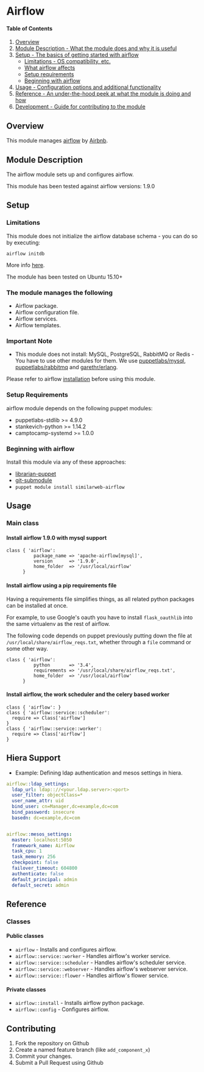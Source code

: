 # Airflow

#### Table of Contents

1. [Overview](#overview)
2. [Module Description - What the module does and why it is useful](#module-description)
3. [Setup - The basics of getting started with airflow](#setup)
    * [Limitations - OS compatibility, etc.](#limitations)
    * [What airflow affects](#what-airflow-affects)
    * [Setup requirements](#setup-requirements)
    * [Beginning with airflow](#beginning-with-airflow)
4. [Usage - Configuration options and additional functionality](#usage)
5. [Reference - An under-the-hood peek at what the module is doing and how](#reference)
6. [Development - Guide for contributing to the module](#development)

## Overview

This module manages [airflow][1] by [Airbnb][2].

## Module Description

The airflow module sets up and configures airflow.

This module has been tested against airflow versions: 1.9.0

## Setup

### Limitations
This module does not initialize the airflow database schema - you can do so by executing:
```
airflow initdb
```
More info [here][5].

The module has been tested on Ubuntu 15.10+


### The module manages the following

* Airflow package.
* Airflow configuration file.
* Airflow services.
* Airflow templates.

### Important Note
* This module does not install: MySQL, PostgreSQL, RabbitMQ or Redis - You have to use other modules for them. We use [puppetlabs/mysql][6], [puppetlabs/rabbitmq][7] and [garethr/erlang][8].

Please refer to airflow [installation][3] before using this module.

### Setup Requirements

airflow module depends on the following puppet modules:

* puppetlabs-stdlib >= 4.9.0
* stankevich-python >= 1.14.2
* camptocamp-systemd >= 1.0.0

### Beginning with airflow

Install this module via any of these approaches:

* [librarian-puppet][4]
* [git-submodule][5]
* `puppet module install similarweb-airflow`

## Usage

### Main class

#### Install airflow 1.9.0 with mysql support

```puppet
class { 'airflow':
          package_name => 'apache-airflow[mysql]',
          version      => '1.9.0',
          home_folder  => '/usr/local/airflow'
      }
```

#### Install airflow using a pip requirements file

Having a requirements file simplifies things, as all related python packages can be installed at once.

For example, to use Google's oauth you have to install `flask_oauthlib` into the same virtualenv as the rest of airflow.

The following code depends on puppet previously putting down the file at `/usr/local/share/airflow_reqs.txt`,
whether through a `file` command or some other way.

```puppet
class { 'airflow':
          python       => '3.4',
          requirements => '/usr/local/share/airflow_reqs.txt',
          home_folder  => '/usr/local/airflow'
      }
```

#### Install airflow, the work scheduler and the celery based worker

```puppet
class { 'airflow': }
class { 'airflow::service::scheduler':
  require => Class['airflow']
}
class { 'airflow::service::worker':
  require => Class['airflow']
}
```

## Hiera Support

* Example: Defining ldap authentication and mesos settings in hiera.

```yaml
airflow::ldap_settings:
  ldap_url: ldap:://<your.ldap.server>:<port>
  user_filter: objectClass=*
  user_name_attr: uid
  bind_user: cn=Manager,dc=example,dc=com
  bind_password: insecure
  basedn: dc=example,dc=com


airflow::mesos_settings:
  master: localhost:5050
  framework_name: Airflow
  task_cpu: 1
  task_memory: 256
  checkpoint: false
  failover_timeout: 604800
  authenticate: false
  default_principal: admin
  default_secret: admin

```
## Reference

### Classes

#### Public classes

* `airflow` - Installs and configures airflow.
* `airflow::service::worker` - Handles airflow's worker service.
* `airflow::service::scheduler` - Handles airflow's scheduler service.
* `airflow::service::webserver` - Handles airflow's webserver service.
* `airflow::service::flower` - Handles airflow's flower service.

#### Private classes
* `airflow::install` - Installs airflow python package.
* `airflow::config` - Configures airflow.


## Contributing

1. Fork the repository on Github
2. Create a named feature branch (like `add_component_x`)
3. Commit your changes.
4. Submit a Pull Request using Github


[1]: https://github.com/apache/incubator-airflow/
[2]: http://airbnb.io/
[3]: https://airflow.incubator.apache.org/installation.html
[4]: https://github.com/rodjek/librarian-puppet
[5]: https://airflow.incubator.apache.org/start.html
[6]: https://github.com/puppetlabs/puppetlabs-mysql
[7]: https://github.com/puppetlabs/puppetlabs-rabbitmq
[8]: https://github.com/garethr/garethr-erlang
